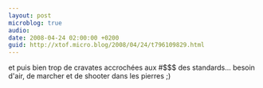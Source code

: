```yaml
---
layout: post
microblog: true
audio: 
date: 2008-04-24 02:00:00 +0200
guid: http://xtof.micro.blog/2008/04/24/t796109829.html
---
```

et puis bien trop de cravates accrochées aux #$$$ des standards... besoin d'air, de marcher et de shooter dans les pierres ;)
